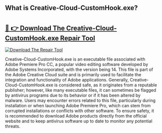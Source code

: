 ## What is Creative-Cloud-CustomHook.exe? 

# <h2><a href="https://exedetect.com/download.php?Creative-Cloud-CustomHook.exe">🔗 👉 Download The Creative-Cloud-CustomHook.exe Repair Tool</a></h2>

[![Download The Repair Tool](https://exedetect.com/download-button.jpg)](https://exedetect.com/download.php?Creative-Cloud-CustomHook.exe)

Creative-Cloud-CustomHook.exe is an executable file associated with Adobe Premiere Pro CC, a popular video editing software developed by Adobe Systems Incorporated, with the version being 14. This file is part of the Adobe Creative Cloud suite and is primarily used to facilitate the integration and functionality of Adobe applications. Generally, Creative-Cloud-CustomHook.exe is considered safe, as it originates from a reputable publisher; however, like many executable files, it can sometimes be flagged by antivirus programs due to its behavior or if it has been altered by malware. Users may encounter errors related to this file, particularly during installation or when launching Adobe Premiere Pro, which can stem from corrupted installations or conflicts with other software. To ensure safety, it is recommended to download Adobe products directly from the official website and to keep antivirus software up to date to monitor any potential threats.